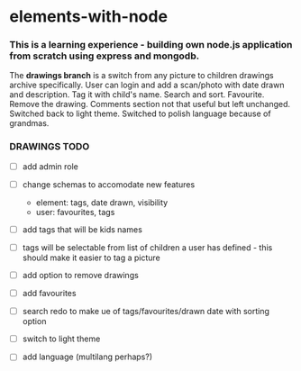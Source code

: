 # elements-with-node

### This is a learning experience - building own node.js application from scratch using express and mongodb.

The **drawings branch** is a switch from any picture to children drawings archive specifically. User can login and add a scan/photo with date drawn and description. Tag it with child's name. Search and sort. Favourite. Remove the drawing.
Comments section not that useful but left unchanged.
Switched back to light theme.
Switched to polish language because of grandmas.

### DRAWINGS TODO
- [ ] add admin role
- [ ] change schemas to accomodate new features 
  - element: tags, date drawn, visibility
  - user: favourites, tags
- [ ] add tags that will be kids names
- [ ] tags will be selectable from list of children a user has defined - this should make it easier to tag a picture
- [ ] add option to remove drawings
- [ ] add favourites
- [ ] search redo to make ue of tags/favourites/drawn date with sorting option
- [ ] switch to light theme
- [ ] add language (multilang perhaps?)


